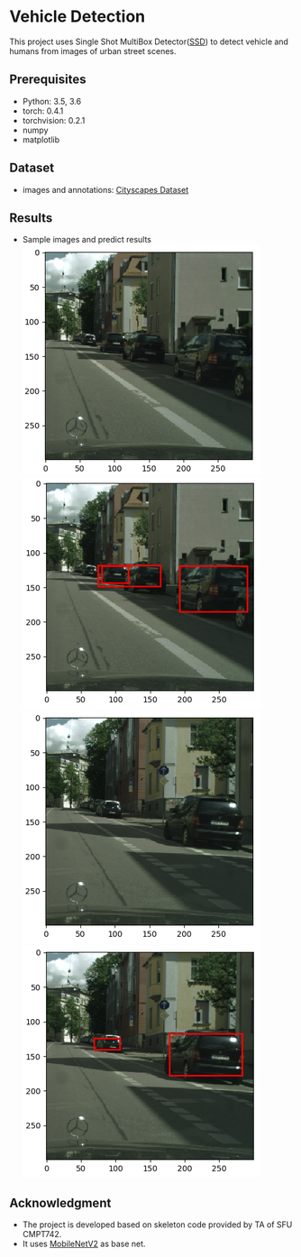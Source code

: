 # Vehicle Detection

This project uses Single Shot MultiBox Detector([SSD](https://arxiv.org/abs/1512.02325)) to detect vehicle and humans from images of urban street scenes.

## Prerequisites
* Python: 3.5, 3.6
* torch: 0.4.1
* torchvision: 0.2.1
* numpy
* matplotlib

## Dataset
* images and annotations: [Cityscapes Dataset](https://www.cityscapes-dataset.com/)

## Results

* Sample images and predict results   
![image](augsburg_cropped_01.png) ![image](augsburg_cropped_01_predict.png)   
![image](augsburg_cropped_02.png) ![image](augsburg_cropped_02_predict.png)  

## Acknowledgment
* The project is developed based on skeleton code provided by TA of SFU CMPT742.
* It uses [MobileNetV2](https://arxiv.org/abs/1801.04381) as base net.















